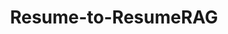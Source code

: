 ---
title: Resume-to-ResumeRAG
summary: LLM + retrieval pipeline for resume/job matching with quality guardrails.
tags: [LLM, Retrieval, AWS]
repo: https://github.com/Bavalpreet
---
